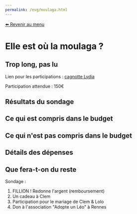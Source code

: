 ```yaml
---
permalink: /evg/moulaga.html
---
```


[⬅️ Revenir au menu](/evg.html)

# Elle est où la moulaga ?

## Trop long, pas lu

Lien pour les participations : [cagnotte Lydia](https://lydia-app.com/collect/33513-evg-clement/fr)

Participation attendue : 150€

## Résultats du sondage

## Ce qui est compris dans le budget

## Ce qui n'est pas compris dans le budget

## Détails des dépenses

## Que fera-t-on du reste

Sondage : 

1. FILLION ! Redonne l'argent (remboursement)
2. Un cadeau à Clem
3. Participation pour le mariage de Clem & Lolo
4. Don à l'association "Adopte un Léo" à Rennes
